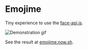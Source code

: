 # Emojime

Tiny experience to use the [face-api.js](https://github.com/justadudewhohacks/face-api.js).

![Demonstration gif](./media/emojime.gif)

See the result at [emojime.now.sh](emojime.now.sh).
